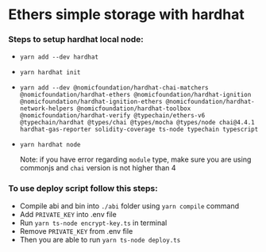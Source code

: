 # Ethers simple storage with hardhat

### Steps to setup hardhat local node:

- `yarn add --dev hardhat`

- `yarn hardhat init`

- `yarn add --dev @nomicfoundation/hardhat-chai-matchers @nomicfoundation/hardhat-ethers @nomicfoundation/hardhat-ignition @nomicfoundation/hardhat-ignition-ethers @nomicfoundation/hardhat-network-helpers @nomicfoundation/hardhat-toolbox @nomicfoundation/hardhat-verify @typechain/ethers-v6 @typechain/hardhat @types/chai @types/mocha @types/node chai@4.4.1 hardhat-gas-reporter solidity-coverage ts-node typechain typescript`

- `yarn hardhat node`

  Note: if you have error regarding `module` type, make sure you are using commonjs and `chai` version is not higher than 4

### To use deploy script follow this steps:

- Compile abi and bin into `./abi` folder using `yarn compile` command
- Add `PRIVATE_KEY` into .env file
- Run `yarn ts-node encrypt-key.ts` in terminal
- Remove `PRIVATE_KEY` from .env file
- Then you are able to run `yarn ts-node deploy.ts`
